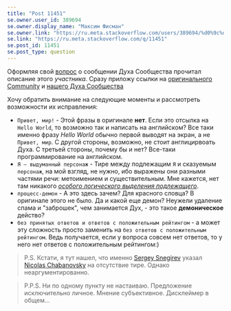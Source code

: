 ```yaml
---
title: "Post 11451"
se.owner.user_id: 389694
se.owner.display_name: "Максим Фисман"
se.owner.link: "https://ru.meta.stackoverflow.com/users/389694/%d0%9c%d0%b0%d0%ba%d1%81%d0%b8%d0%bc-%d0%a4%d0%b8%d1%81%d0%bc%d0%b0%d0%bd"
se.link: "https://ru.meta.stackoverflow.com/q/11451"
se.post_id: 11451
se.post_type: question
---
```

<p>Оформляя свой <a href="https://ru.meta.stackoverflow.com/questions/11450/%d0%9e%d1%82%d1%81%d1%83%d1%82%d1%81%d1%82%d0%b2%d0%b8%d0%b5-%d0%bf%d0%b5%d1%80%d0%b5%d0%b2%d0%be%d0%b4%d0%b0-%d0%b2-%d1%81%d0%be%d0%be%d0%b1%d1%89%d0%b5%d0%bd%d0%b8%d0%b8-%d0%be-%d0%b7%d0%b0%d0%bc%d0%b5%d0%bd%d0%b5-%d1%81%d1%81%d1%8b%d0%bb%d0%ba%d0%b8-%d0%94%d1%83%d1%85%d0%be%d0%bc-%d1%81%d0%be%d0%be%d0%b1%d1%89%d0%b5%d1%81%d1%82%d0%b2%d0%b0-%d1%81-http-%d0%bd%d0%b0-https">вопрос</a> о сообщении Духа Сообщества прочитал описание этого <em>участника</em>. Сразу приложу ссылки на <a href="https://meta.stackexchange.com/users/-1/community">оригинального Community</a> и <a href="https://ru.stackoverflow.com/users/-1/%D0%94%D1%83%D1%85-%D1%81%D0%BE%D0%BE%D0%B1%D1%89%D0%B5%D1%81%D1%82%D0%B2%D0%B0">нашего Духа Сообщества</a></p>
<p>Хочу обратить внимание на следующие моменты и рассмотреть возможности их исправления:</p>
<ul>
<li><code>Привет, мир!</code> - Этой фразы в оригинале <strong>нет</strong>. Если это отсылка на <code>Hello World</code>, то возможно так и написать на английском? Все таки именно фразу <em>Hello World</em> обычно первой выводят на экран, а не <code>Привет, мир</code>. С другой стороны, возможно, не стоит англицирвоать Духа. С третьей стороны, почему бы и нет? Все-таки программирование на английском.</li>
<li><code>Я — выдуманный персонаж</code> - Тире между подлежащим <code>Я</code> и сказуемым <code>персонаж</code>, на мой взгляд, не нужно, ибо выражены они разными частями речи: метоимением и существительным. Мне кажется, нет там никакого <a href="https://rus.stackexchange.com/questions/25821/%D0%A2%D0%B8%D1%80%D0%B5-%D0%BF%D0%BE%D1%81%D0%BB%D0%B5-%D1%81%D0%BB%D0%BE%D0%B2%D0%B0-%D1%8F/"><em>особого логического выделения подлежащего</em></a>.</li>
<li><code>процесс-демон</code> - А это здесь зачем? Для красного словца? В оригинале этого не было. Да и какой еще демон? Неужели удаление спама и &quot;заброшек&quot;, чем занимается Дух, - это такое <strong>демоническое</strong> действо?</li>
<li><code>без принятых ответов и ответов с положительным рейтингом</code> - а может эту сложность просто заменить на <code>без ответов с положительным рейтингом</code>. Ведь получается, если у вопроса совсем нет ответов, то у него нет ответов с положительным рейтингом:)</li>
</ul>
<blockquote>
<p>P.S. Кстати, я тут нашел, что именно <a href="https://ru.meta.stackoverflow.com/users/176771/sergey-snegirev">Sergey Snegirev</a> указал <a href="https://ru.meta.stackoverflow.com/users/6/nicolas-chabanovsky">Nicolas Chabanovsky</a> на отсутствие тире. Однако неаргументированно.</p>
</blockquote>
<blockquote>
<p>P.P.S. Ни по одному пункту не настаиваю. Предложение исключительно личное. Мнение субъективное. Дисклеймер в общем...</p>
</blockquote>
